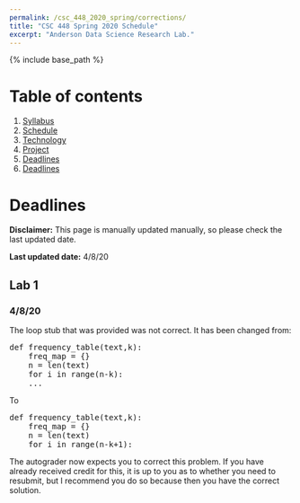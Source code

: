 ```yaml
---
permalink: /csc_448_2020_spring/corrections/
title: "CSC 448 Spring 2020 Schedule"
excerpt: "Anderson Data Science Research Lab."
---
```


{% include base_path %}

# Table of contents
1. [Syllabus](/csc_448_2020_spring/)
2. [Schedule](/csc_448_2020_spring/schedule/)
3. [Technology](/csc_448_2020_spring/technology/)
4. [Project](/csc_448_2020_spring/project/)
5. [Deadlines](/csc_448_2020_spring/deadlines/)
6. [Deadlines](/csc_448_2020_spring/corrections/)

# Deadlines
**Disclaimer:** This page is manually updated manually, so please check the last updated date.

**Last updated date:** 4/8/20

## Lab 1
### 4/8/20
The loop stub that was provided was not correct. It has been changed from:
<pre>
def frequency_table(text,k):
    freq_map = {}
    n = len(text)
    for i in range(n-k):
    ...
</pre>
To
<pre>
def frequency_table(text,k):
    freq_map = {}
    n = len(text)
    for i in range(n-k+1):
</pre>

The autograder now expects you to correct this problem. If you have already received credit for this, it is
up to you as to whether you need to resubmit, but I recommend you do so because then you have the correct solution.
